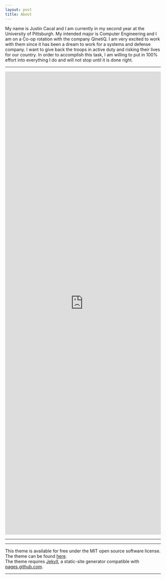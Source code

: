 ```yaml
---
layout: post
title: About
---
```


<p>
My name is Justin Cacal and I am currently in my second year at the University of Pittsburgh. My intended major is Computer Engineering and I am on a Co-op rotation with the company QinetiQ. I am very excited to work with them since it has been a dream to work for a systems and defense company. I want to give back the troops in active duty and risking their lives for our country. In order to accomplish this task, I am willing to put in 100% effort into everything I do and will not stop until it is done right.
</p>

<hr>
<p>
<embed src="https://docs.google.com/document/d/1jAwJTSZi-vqJuTCPOLG7AhNZofNa45x45IBxC4qkl4w/pub?embedded=true" width="100%" height='1500' >
</p>
<hr>
<hr>
<p>
This theme is available for free under the MIT open source software license.
<br>
The theme can be found <a href="https://github.com/benradford/Slate-and-Simple-Jekyll-Theme">here</a>.
<br>
The theme requires <a href="https://jekyllrb.com">Jekyll</a>, a static-site generator compatible with <a href="https://pages.github.com">pages.github.com</a>.
</p>

<hr>
